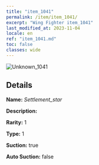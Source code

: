 ```yaml
---
title: "item_1041"
permalink: /item/item_1041/
excerpt: "Wing Fighter item_1041"
last_modified_at: 2023-11-04
locale: en
ref: "item_1041.md"
toc: false
classes: wide
---
```



 ![Unknown_1041](/images/item/Settlement_star_p.png)



## Details

 **Name:** *Settlement_star* 

 **Description:** 

 **Rarity:** 1 

 **Type:** 1 

 **Suction:** true 

 **Auto Suction:** false 


